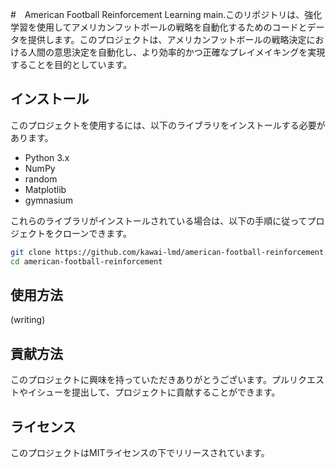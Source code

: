 #　American Football Reinforcement Learning
main.このリポジトリは、強化学習を使用してアメリカンフットボールの戦略を自動化するためのコードとデータを提供します。このプロジェクトは、アメリカンフットボールの戦略決定における人間の意思決定を自動化し、より効率的かつ正確なプレイメイキングを実現することを目的としています。

## インストール
このプロジェクトを使用するには、以下のライブラリをインストールする必要があります。

- Python 3.x
- NumPy
- random
- Matplotlib
- gymnasium

これらのライブラリがインストールされている場合は、以下の手順に従ってプロジェクトをクローンできます。

```bash
git clone https://github.com/kawai-lmd/american-football-reinforcement.git
cd american-football-reinforcement
```

## 使用方法
(writing)
## 貢献方法
このプロジェクトに興味を持っていただきありがとうございます。プルリクエストやイシューを提出して、プロジェクトに貢献することができます。
## ライセンス
このプロジェクトはMITライセンスの下でリリースされています。

